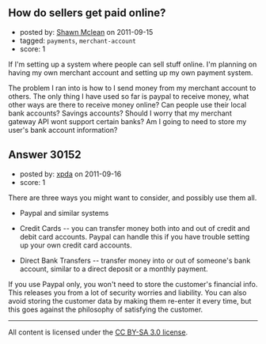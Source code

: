 ## How do sellers get paid online?

- posted by: [Shawn Mclean](https://stackexchange.com/users/-1/4854-shawn-mclean) on 2011-09-15
- tagged: `payments`, `merchant-account`
- score: 1

If I'm setting up a system where people can sell stuff online. I'm planning on having my own merchant account and setting up my own payment system.

The problem I ran into is how to I send money from my merchant account to others. The only thing I have used so far is paypal to receive money, what other ways are there to receive money online? Can people use their local bank accounts? Savings accounts? Should I worry that my merchant gateway API wont support certain banks? Am I going to need to store my user's bank account information?


## Answer 30152

- posted by: [xpda](https://stackexchange.com/users/-1/13101-xpda) on 2011-09-16
- score: 1

There are three ways you might want to consider, and possibly use them all.

- Paypal and similar systems

- Credit Cards -- you can transfer money both into and out of credit and debit card accounts. Paypal can handle this if you have trouble setting up your own credit card accounts.

- Direct Bank Transfers -- transfer money into or out of someone's bank account, similar to a direct deposit or a monthly payment.

If you use Paypal only, you won't need to store the customer's financial info. This releases you from a lot of security worries and liability. You can also avoid storing the customer data by making them re-enter it every time, but this goes against the philosophy of satisfying the customer.



---

All content is licensed under the [CC BY-SA 3.0 license](https://creativecommons.org/licenses/by-sa/3.0/).
